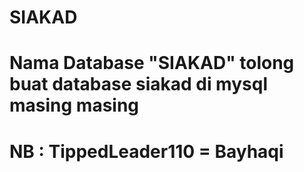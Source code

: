 # SIAKAD
# Nama Database "SIAKAD" tolong buat database siakad di mysql masing masing
# NB : TippedLeader110 = Bayhaqi
